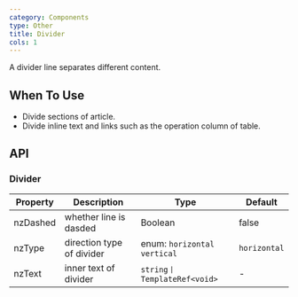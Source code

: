 ```yaml
---
category: Components
type: Other
title: Divider
cols: 1
---
```


A divider line separates different content.

## When To Use

- Divide sections of article.
- Divide inline text and links such as the operation column of table.

## API

### Divider

| Property | Description | Type | Default |
| -------- | ----------- | ---- | ------- |
| nzDashed | whether line is dasded | Boolean | false |
| nzType | direction type of divider | enum: `horizontal` `vertical` | `horizontal` |
| nzText | inner text of divider | `string丨TemplateRef<void>` | - |

